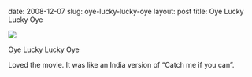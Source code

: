 date: 2008-12-07
slug: oye-lucky-lucky-oye
layout: post
title: Oye Lucky Lucky Oye


<img src="/tumblr_files/kLg0R7T3th6zprjo2hsPpP6io1_500.jpg"/><br/><p>Oye Lucky Lucky Oye<br/>

Loved the movie. It was like an India version of &#8220;Catch me if you can&#8221;.</p>
